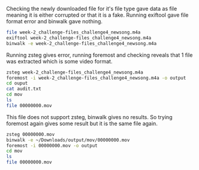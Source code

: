 Checking the newly downloaded file for it's file type gave data as file meaning it is either corrupted or that it is a fake. Running exiftool gave file format error and binwalk gave nothing.

```bash
file week-2_challenge-files_challenge4_newsong.m4a
exiftool week-2_challenge-files_challenge4_newsong.m4a
binwalk -e week-2_challenge-files_challenge4_newsong.m4a
```
Running zsteg gives error, running foremost and checking reveals that 1 file was extracted which is some video format.

```bash
zsteg week-2_challenge-files_challenge4_newsong.m4a
foremost -i week-2_challenge-files_challenge4_newsong.m4a -o output
cd ouput
cat audit.txt
cd mov
ls
file 00000000.mov
```
This file does not support zsteg, binwalk gives no results. So trying foremost again gives some result but it is the same file again.
```bash
zsteg 00000000.mov
binwalk -e ~/Downloads/output/mov/00000000.mov
foremost -i 00000000.mov -o output
cd mov
ls
file 00000000.mov
```
